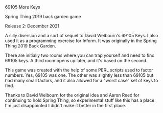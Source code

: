 69105 More Keys

Spring Thing 2019 back garden game

Release 2: December 2021

A silly diversion and a sort of sequel to David Welbourn's 69105 Keys. I also used it as a programming exercise for Inform. It was originally in the Spring Thing 2019 Back Garden.

There are initially two rooms where you can trap yourself and need to find 69105 keys. A third room opens up later, and it's based on the second.

This game was created with the help of some PERL scripts used to factor numbers. Yes, 69105 was one. The other was slightly less than 69105 but had many small factors, and it also allowed for a "worst case" set of keys to find.

Thanks to David Welbourn for the original idea and Aaron Reed for continuing to hold Spring Thing, so experimental stuff like this has a place. I'm just disappointed I didn't make it better in the first place.